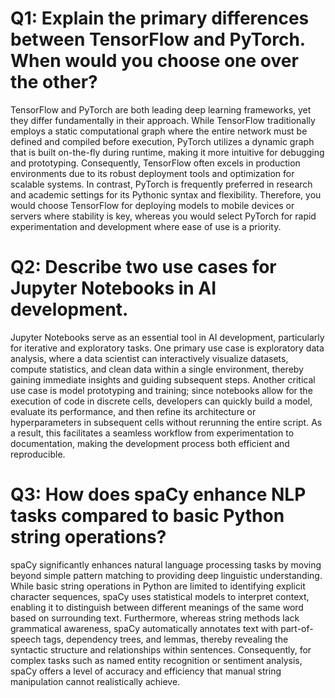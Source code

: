 # Q1: Explain the primary differences between TensorFlow and PyTorch. When would you choose one over the other?
TensorFlow and PyTorch are both leading deep learning frameworks, yet they differ fundamentally in their approach. While TensorFlow traditionally employs a static computational graph where the entire network must be defined and compiled before execution, PyTorch utilizes a dynamic graph that is built on-the-fly during runtime, making it more intuitive for debugging and prototyping. Consequently, TensorFlow often excels in production environments due to its robust deployment tools and optimization for scalable systems. In contrast, PyTorch is frequently preferred in research and academic settings for its Pythonic syntax and flexibility. Therefore, you would choose TensorFlow for deploying models to mobile devices or servers where stability is key, whereas you would select PyTorch for rapid experimentation and development where ease of use is a priority.

# Q2: Describe two use cases for Jupyter Notebooks in AI development.
Jupyter Notebooks serve as an essential tool in AI development, particularly for iterative and exploratory tasks. One primary use case is exploratory data analysis, where a data scientist can interactively visualize datasets, compute statistics, and clean data within a single environment, thereby gaining immediate insights and guiding subsequent steps. Another critical use case is model prototyping and training; since notebooks allow for the execution of code in discrete cells, developers can quickly build a model, evaluate its performance, and then refine its architecture or hyperparameters in subsequent cells without rerunning the entire script. As a result, this facilitates a seamless workflow from experimentation to documentation, making the development process both efficient and reproducible.

# Q3: How does spaCy enhance NLP tasks compared to basic Python string operations?
spaCy significantly enhances natural language processing tasks by moving beyond simple pattern matching to providing deep linguistic understanding. While basic string operations in Python are limited to identifying explicit character sequences, spaCy uses statistical models to interpret context, enabling it to distinguish between different meanings of the same word based on surrounding text. Furthermore, whereas string methods lack grammatical awareness, spaCy automatically annotates text with part-of-speech tags, dependency trees, and lemmas, thereby revealing the syntactic structure and relationships within sentences. Consequently, for complex tasks such as named entity recognition or sentiment analysis, spaCy offers a level of accuracy and efficiency that manual string manipulation cannot realistically achieve.

